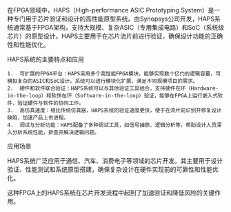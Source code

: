在FPGA领域中，HAPS（High-performance ASIC Prototyping System）是一种专门用于芯片验证和设计的高性能原型系统。由Synopsys公司开发，HAPS系统通常基于FPGA架构，支持大规模、复杂ASIC（专用集成电路）和SoC（系统级芯片）的原型设计。HAPS主要用于在芯片流片前进行验证，确保设计功能的正确性和性能优化。

HAPS系统的主要特点和应用

	1.	可扩展的FPGA平台：HAPS采用多个高性能FPGA模块，能够实现数十亿门的逻辑容量，可模拟复杂的ASIC和SoC设计。系统可以进行模块化扩展，满足不同规模项目的需求。
	2.	硬件和软件联合验证：HAPS系统可以与其他验证工具结合，支持硬件在环（Hardware-in-the-loop）和软件在环（Software-in-the-loop）验证，能够在FPGA上运行嵌入式软件，验证硬件与软件的协同工作。
	3.	高仿真速度：相比传统仿真器，HAPS系统的验证速度更快，便于在流片前识别并修复设计缺陷，加速产品上市进程。
	4.	调试与分析功能：HAPS配备了多种调试工具，如信号捕获、逻辑分析等，帮助设计人员深入分析系统性能，排查并解决逻辑问题。

应用场景

HAPS系统广泛应用于通信、汽车、消费电子等领域的芯片开发。其主要用于设计验证、性能测试和系统原型搭建，确保复杂设计在硬件实现前的可靠性和性能优化。

这种FPGA上的HAPS系统在芯片开发流程中起到了加速验证和降低风险的关键作用。